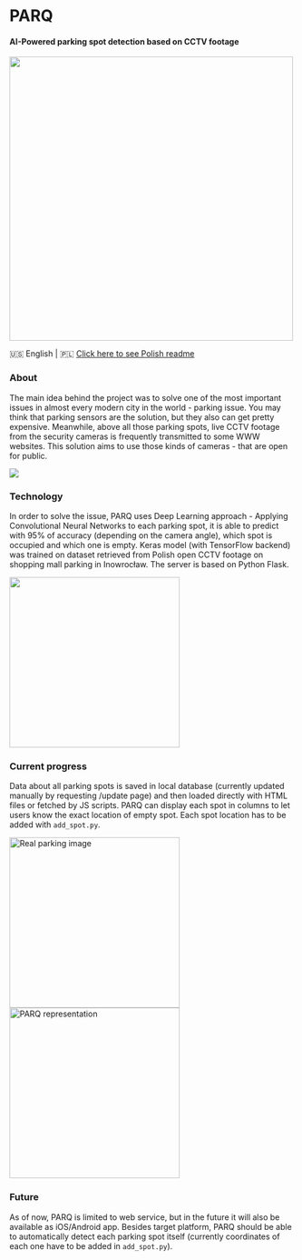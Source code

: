 # PARQ
#### AI-Powered parking spot detection based on CCTV footage

<img src="https://raw.githubusercontent.com/gstark0/Parq/master/images/logo.png" width="500">

🇺🇸 English | 🇵🇱 <a href="https://github.com/gstark0/Parq/blob/master/README_PL.md">Click here to see Polish readme</a>
### About
The main idea behind the project was to solve one of the most important issues in almost every modern city in the world - parking issue. You may think that parking sensors are the solution, but they also can get pretty expensive. Meanwhile, above all those parking spots, live CCTV footage from the security cameras is frequently transmitted to some WWW websites. This solution aims to use those kinds of cameras - that are open for public.

![](https://raw.githubusercontent.com/gstark0/Parq/master/images/2.png)

### Technology
In order to solve the issue, PARQ uses Deep Learning approach - Applying Convolutional Neural Networks to each parking spot, it is able to predict with 95% of accuracy (depending on the camera angle), which spot is occupied and which one is empty. Keras model (with TensorFlow backend) was trained on dataset retrieved from Polish open CCTV footage on shopping mall parking in Inowrocław. The server is based on Python Flask.

<img src="https://raw.githubusercontent.com/gstark0/Parq/master/images/mobile.png" width="300">

### Current progress
Data about all parking spots is saved in local database (currently updated manually by requesting /update page) and then loaded directly with HTML files or fetched by JS scripts. PARQ can display each spot in columns to let users know the exact location of empty spot. Each spot location has to be added with `add_spot.py`.

<img alt="Real parking image" src="https://raw.githubusercontent.com/gstark0/Parq/master/images/single_column_real.png" width="300"><img alt="PARQ representation" src="https://raw.githubusercontent.com/gstark0/Parq/master/images/single_column.png" width="300">

### Future
As of now, PARQ is limited to web service, but in the future it will also be available as iOS/Android app. Besides target platform, PARQ should be able to automatically detect each parking spot itself (currently coordinates of each one have to be added in `add_spot.py`).
